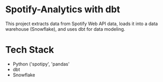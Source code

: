 # Spotify-Analytics with dbt

This project extracts data from Spotify Web API data, loads it into a data warehouse (Snowflake), and uses dbt for data modeling.

# Tech Stack
- Python ('spotipy', 'pandas'
- dbt
- Snowflake
